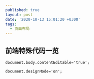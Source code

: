 ```yaml
---
published: true
layout: post
date: '2020-10-13 15:01:20 +0300'
tags:
  - 页面布局
---
```

## 前端特殊代码一览

`document.body.contentEditable='true';`

`document.designMode='on';`

